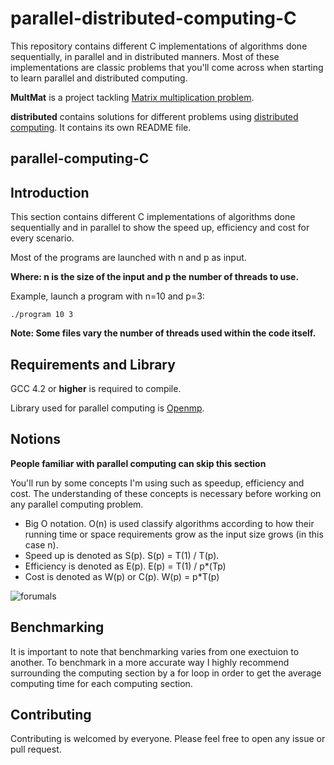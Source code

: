 
# parallel-distributed-computing-C

This repository contains different C implementations of algorithms done sequentially, in parallel and in distributed manners. Most of these implementations are classic problems that you'll come across when starting to learn parallel and distributed computing. 



**MultMat** is a project tackling [Matrix multiplication problem](https://en.wikipedia.org/wiki/Matrix_multiplication_algorithm). 

**distributed** contains solutions for different problems using [distributed computing](https://en.wikipedia.org/wiki/Distributed_computing). It contains its own README file. 

## parallel-computing-C

## Introduction

This section contains different C implementations of algorithms done sequentially and in parallel to show the speed up, efficiency and cost for every scenario.

Most of the programs are launched with n and p as input.

**Where: n is the size of the input and p the number of threads to use.**

Example, launch a program with n=10 and p=3:

`./program 10 3`

**Note: Some files vary the number of threads used within the code itself.**

## Requirements and Library

GCC 4.2 or **higher** is required to compile.

Library used for parallel computing is [Openmp](https://www.openmp.org/).

## Notions

**People familiar with parallel computing can skip this section**

You'll run by some concepts I'm using such as speedup, efficiency and cost. The understanding of these concepts is necessary before working on any parallel computing problem.

- Big O notation. O(n) is used classify algorithms according to how their running time or space requirements grow as the input size grows (in this case n).
- Speed up is denoted as S(p). S(p) = T(1) / T(p).
- Efficiency is denoted as E(p). E(p) = T(1) / p*(Tp)
- Cost is denoted as W(p) or C(p). W(p) = p*T(p)

![forumals](https://images.slideplayer.com/33/8243710/slides/slide_12.jpg)

## Benchmarking

It is important to note that benchmarking varies from one exectuion to another. To benchmark in a more accurate way I highly recommend surrounding the computing section by a for loop in order to get the average computing time for each computing section.

## Contributing

Contributing is welcomed by everyone. Please feel free to open any issue or pull request.
